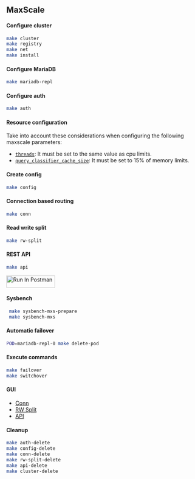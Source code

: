 ## MaxScale

#### Configure cluster

```bash
make cluster
make registry
make net
make install
```

#### Configure MariaDB

```bash
make mariadb-repl
```

#### Configure auth

```bash
make auth
```

#### Resource configuration

Take into account these considerations when configuring the following maxscale parameters:
- [`threads`](https://mariadb.com/kb/en/mariadb-maxscale-6-mariadb-maxscale-configuration-guide/#threads): It must be set to the same value as cpu limits.
- [`query_classifier_cache_size`](https://mariadb.com/kb/en/mariadb-maxscale-6-mariadb-maxscale-configuration-guide/#query_classifier_cache_size): It must be set to 15% of memory limits. 

#### Create config

```bash
make config
```

#### Connection based routing

```bash
make conn
```

#### Read write split

```bash
make rw-split
```

#### REST API

```bash
make api
```
[<img src="https://run.pstmn.io/button.svg" alt="Run In Postman" style="width: 128px; height: 32px;">](https://www.postman.com/mariadb-operator/workspace/mariadb-operator/collection/9776-74dfd54a-2b2b-451f-95ab-006e1d9d9998?action=share&creator=9776&active-environment=9776-a841398f-204a-48c8-ac04-6f6c3bb1d268)

#### Sysbench

```bash
 make sysbench-mxs-prepare
 make sysbench-mxs
```

#### Automatic failover

```bash
POD=mariadb-repl-0 make delete-pod
```

#### Execute commands

```bash
make failover
make switchover
```

#### GUI

- [Conn](http://maxscale-conn.default.svc.cluster.local:8989)
- [RW Split](http://maxscale-rw-split.default.svc.cluster.local:8989)
- [API](http://maxscale-api.default.svc.cluster.local:8989)

#### Cleanup

```bash
make auth-delete
make config-delete
make conn-delete
make rw-split-delete
make api-delete
make cluster-delete
```